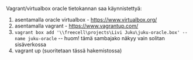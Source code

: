 
Vagrant/virtualbox oracle tietokannan saa käynnistettyä:

1. asentamalla oracle virtualbox - https://www.virtualbox.org/
2. asentamalla vagrant - https://www.vagrantup.com/
3. `vagrant box add '\\freecell\projects\Livi Juku\juku-oracle.box' --name juku-oracle`
-- huom! tämä sambajako näkyy vain solitan sisäverkossa
4. vagrant up (suoritetaan tässä hakemistossa)
